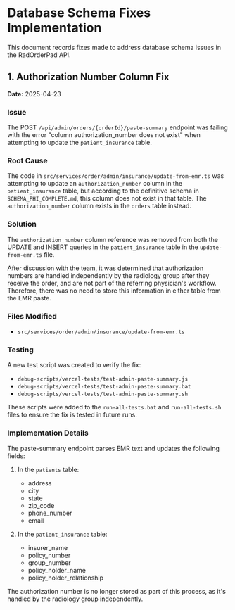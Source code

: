 # Database Schema Fixes Implementation

This document records fixes made to address database schema issues in the RadOrderPad API.

## 1. Authorization Number Column Fix

**Date:** 2025-04-23

### Issue

The POST `/api/admin/orders/{orderId}/paste-summary` endpoint was failing with the error "column authorization_number does not exist" when attempting to update the `patient_insurance` table.

### Root Cause

The code in `src/services/order/admin/insurance/update-from-emr.ts` was attempting to update an `authorization_number` column in the `patient_insurance` table, but according to the definitive schema in `SCHEMA_PHI_COMPLETE.md`, this column does not exist in that table. The `authorization_number` column exists in the `orders` table instead.

### Solution

The `authorization_number` column reference was removed from both the UPDATE and INSERT queries in the `patient_insurance` table in the `update-from-emr.ts` file.

After discussion with the team, it was determined that authorization numbers are handled independently by the radiology group after they receive the order, and are not part of the referring physician's workflow. Therefore, there was no need to store this information in either table from the EMR paste.

### Files Modified

- `src/services/order/admin/insurance/update-from-emr.ts`

### Testing

A new test script was created to verify the fix:

- `debug-scripts/vercel-tests/test-admin-paste-summary.js`
- `debug-scripts/vercel-tests/test-admin-paste-summary.bat`
- `debug-scripts/vercel-tests/test-admin-paste-summary.sh`

These scripts were added to the `run-all-tests.bat` and `run-all-tests.sh` files to ensure the fix is tested in future runs.

### Implementation Details

The paste-summary endpoint parses EMR text and updates the following fields:

1. In the `patients` table:
   - address
   - city
   - state
   - zip_code
   - phone_number
   - email

2. In the `patient_insurance` table:
   - insurer_name
   - policy_number
   - group_number
   - policy_holder_name
   - policy_holder_relationship

The authorization number is no longer stored as part of this process, as it's handled by the radiology group independently.